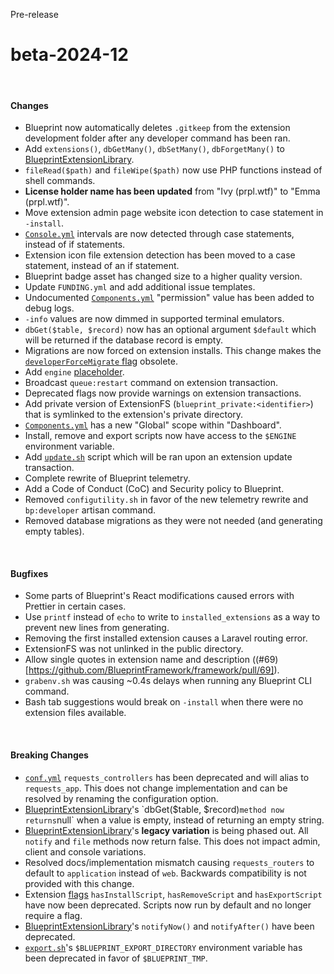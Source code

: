 <span class="badge bg-warning-subtle border border-warning-subtle text-warning-emphasis rounded-pill"><i class="bi bi-binoculars-fill"></i> Pre-release</span>

# beta-2024-12

<br/>

#### Changes

- Blueprint now automatically deletes `.gitkeep` from the extension development folder after any developer command has been ran.
- Add `extensions()`, `dbGetMany()`, `dbSetMany()`, `dbForgetMany()` to [BlueprintExtensionLibrary](?page=documentation/$blueprint).
- `fileRead($path)` and `fileWipe($path)` now use PHP functions instead of shell commands.
- **License holder name has been updated** from "Ivy (prpl.wtf)" to "Emma (prpl.wtf)".
- Move extension admin page website icon detection to case statement in `-install`.
- [`Console.yml`](?page=documentation/consoleyml) intervals are now detected through case statements, instead of if statements.
- Extension icon file extension detection has been moved to a case statement, instead of an if statement.
- Blueprint badge asset has changed size to a higher quality version.
- Update `FUNDING.yml` and add additional issue templates.
- Undocumented [`Components.yml`](?page=documentation/componentsyml) "permission" value has been added to debug logs.
- `-info` values are now dimmed in supported terminal emulators.
- `dbGet($table, $record)` now has an optional argument `$default` which will be returned if the database record is empty.
- Migrations are now forced on extension installs. This change makes the [`developerForceMigrate` flag](?page=documentation/flags) obsolete.
- Add `engine` [placeholder](?page=documentation/placeholders).
- Broadcast `queue:restart` command on extension transaction.
- Deprecated flags now provide warnings on extension transactions.
- Add private version of ExtensionFS (`blueprint_private:<identifier>`) that is symlinked to the extension's private directory.
- [`Components.yml`](?page=documentation/componentsyml) has a new "Global" scope within "Dashboard".
- Install, remove and export scripts now have access to the `$ENGINE` environment variable.
- Add [`update.sh`](?page=documentation/scripts) script which will be ran upon an extension update transaction.
- Complete rewrite of Blueprint telemetry.
- Add a Code of Conduct (CoC) and Security policy to Blueprint.
- Removed `configutility.sh` in favor of the new telemetry rewrite and `bp:developer` artisan command.
- Removed database migrations as they were not needed (and generating empty tables).

<br/>

#### Bugfixes

- Some parts of Blueprint's React modifications caused errors with Prettier in certain cases.
- Use `printf` instead of `echo` to write to `installed_extensions` as a way to prevent new lines from generating.
- Removing the first installed extension causes a Laravel routing error.
- ExtensionFS was not unlinked in the public directory.
- Allow single quotes in extension name and description ((#69)[https://github.com/BlueprintFramework/framework/pull/69]).
- `grabenv.sh` was causing ~0.4s delays when running any Blueprint CLI command.
- Bash tab suggestions would break on `-install` when there were no extension files available.

<br/>

#### Breaking Changes

- [`conf.yml`](?page=documentation/confyml) `requests_controllers` has been deprecated and will alias to `requests_app`. This does not change implementation and can be resolved by renaming the configuration option.
- [BlueprintExtensionLibrary](?page=documentation/$blueprint)'s `dbGet($table, $record)` method now returns `null` when a value is empty, instead of returning an empty string.
- [BlueprintExtensionLibrary](?page=documentation/$blueprint)'s **legacy variation** is being phased out. All `notify` and `file` methods now return false. This does not impact admin, client and console variations.
- Resolved docs/implementation mismatch causing `requests_routers` to default to `application` instead of `web`. Backwards compatibility is not provided with this change.
- Extension [flags](?page=documentation/flags) `hasInstallScript`, `hasRemoveScript` and `hasExportScript` have now been deprecated. Scripts now run by default and no longer require a flag.
- [BlueprintExtensionLibrary](?page=documentation/$blueprint)'s `notifyNow()` and `notifyAfter()` have been deprecated.
- [`export.sh`](?page=documentation/scripts)'s `$BLUEPRINT_EXPORT_DIRECTORY` environment variable has been deprecated in favor of `$BLUEPRINT_TMP`.
